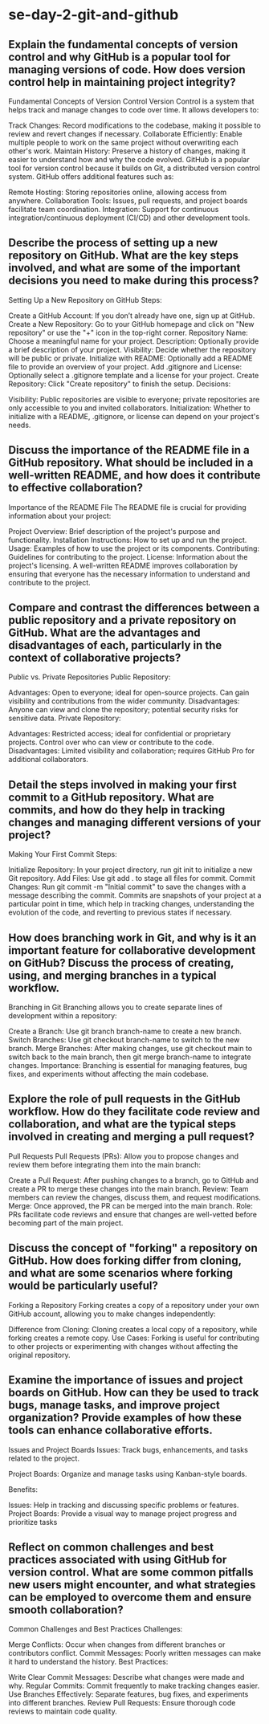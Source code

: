 # se-day-2-git-and-github
## Explain the fundamental concepts of version control and why GitHub is a popular tool for managing versions of code. How does version control help in maintaining project integrity?
Fundamental Concepts of Version Control
Version Control is a system that helps track and manage changes to code over time. It allows developers to:

Track Changes: Record modifications to the codebase, making it possible to review and revert changes if necessary.
Collaborate Efficiently: Enable multiple people to work on the same project without overwriting each other's work.
Maintain History: Preserve a history of changes, making it easier to understand how and why the code evolved.
GitHub is a popular tool for version control because it builds on Git, a distributed version control system. GitHub offers additional features such as:

Remote Hosting: Storing repositories online, allowing access from anywhere.
Collaboration Tools: Issues, pull requests, and project boards facilitate team coordination.
Integration: Support for continuous integration/continuous deployment (CI/CD) and other development tools.

## Describe the process of setting up a new repository on GitHub. What are the key steps involved, and what are some of the important decisions you need to make during this process?
Setting Up a New Repository on GitHub
Steps:

Create a GitHub Account: If you don’t already have one, sign up at GitHub.
Create a New Repository:
Go to your GitHub homepage and click on "New repository" or use the "+" icon in the top-right corner.
Repository Name: Choose a meaningful name for your project.
Description: Optionally provide a brief description of your project.
Visibility: Decide whether the repository will be public or private.
Initialize with README: Optionally add a README file to provide an overview of your project.
Add .gitignore and License: Optionally select a .gitignore template and a license for your project.
Create Repository: Click "Create repository" to finish the setup.
Decisions:

Visibility: Public repositories are visible to everyone; private repositories are only accessible to you and invited collaborators.
Initialization: Whether to initialize with a README, .gitignore, or license can depend on your project's needs.

## Discuss the importance of the README file in a GitHub repository. What should be included in a well-written README, and how does it contribute to effective collaboration?

Importance of the README File
The README file is crucial for providing information about your project:

Project Overview: Brief description of the project's purpose and functionality.
Installation Instructions: How to set up and run the project.
Usage: Examples of how to use the project or its components.
Contributing: Guidelines for contributing to the project.
License: Information about the project's licensing.
A well-written README improves collaboration by ensuring that everyone has the necessary information to understand and contribute to the project.
## Compare and contrast the differences between a public repository and a private repository on GitHub. What are the advantages and disadvantages of each, particularly in the context of collaborative projects?

Public vs. Private Repositories
Public Repository:

Advantages:
Open to everyone; ideal for open-source projects.
Can gain visibility and contributions from the wider community.
Disadvantages:
Anyone can view and clone the repository; potential security risks for sensitive data.
Private Repository:

Advantages:
Restricted access; ideal for confidential or proprietary projects.
Control over who can view or contribute to the code.
Disadvantages:
Limited visibility and collaboration; requires GitHub Pro for additional collaborators.
## Detail the steps involved in making your first commit to a GitHub repository. What are commits, and how do they help in tracking changes and managing different versions of your project?

Making Your First Commit
Steps:

Initialize Repository:
In your project directory, run git init to initialize a new Git repository.
Add Files:
Use git add . to stage all files for commit.
Commit Changes:
Run git commit -m "Initial commit" to save the changes with a message describing the commit.
Commits are snapshots of your project at a particular point in time, which help in tracking changes, understanding the evolution of the code, and reverting to previous states if necessary.
## How does branching work in Git, and why is it an important feature for collaborative development on GitHub? Discuss the process of creating, using, and merging branches in a typical workflow.

Branching in Git
Branching allows you to create separate lines of development within a repository:

Create a Branch:
Use git branch branch-name to create a new branch.
Switch Branches:
Use git checkout branch-name to switch to the new branch.
Merge Branches:
After making changes, use git checkout main to switch back to the main branch, then git merge branch-name to integrate changes.
Importance: Branching is essential for managing features, bug fixes, and experiments without affecting the main codebase.
## Explore the role of pull requests in the GitHub workflow. How do they facilitate code review and collaboration, and what are the typical steps involved in creating and merging a pull request?

Pull Requests
Pull Requests (PRs): Allow you to propose changes and review them before integrating them into the main branch:

Create a Pull Request: After pushing changes to a branch, go to GitHub and create a PR to merge these changes into the main branch.
Review: Team members can review the changes, discuss them, and request modifications.
Merge: Once approved, the PR can be merged into the main branch.
Role: PRs facilitate code reviews and ensure that changes are well-vetted before becoming part of the main project.
## Discuss the concept of "forking" a repository on GitHub. How does forking differ from cloning, and what are some scenarios where forking would be particularly useful?

Forking a Repository
Forking creates a copy of a repository under your own GitHub account, allowing you to make changes independently:

Difference from Cloning: Cloning creates a local copy of a repository, while forking creates a remote copy.
Use Cases: Forking is useful for contributing to other projects or experimenting with changes without affecting the original repository.
## Examine the importance of issues and project boards on GitHub. How can they be used to track bugs, manage tasks, and improve project organization? Provide examples of how these tools can enhance collaborative efforts.
Issues and Project Boards
Issues: Track bugs, enhancements, and tasks related to the project.

Project Boards: Organize and manage tasks using Kanban-style boards.

Benefits:

Issues: Help in tracking and discussing specific problems or features.
Project Boards: Provide a visual way to manage project progress and prioritize tasks
## Reflect on common challenges and best practices associated with using GitHub for version control. What are some common pitfalls new users might encounter, and what strategies can be employed to overcome them and ensure smooth collaboration?
Common Challenges and Best Practices
Challenges:

Merge Conflicts: Occur when changes from different branches or contributors conflict.
Commit Messages: Poorly written messages can make it hard to understand the history.
Best Practices:

Write Clear Commit Messages: Describe what changes were made and why.
Regular Commits: Commit frequently to make tracking changes easier.
Use Branches Effectively: Separate features, bug fixes, and experiments into different branches.
Review Pull Requests: Ensure thorough code reviews to maintain code quality.
